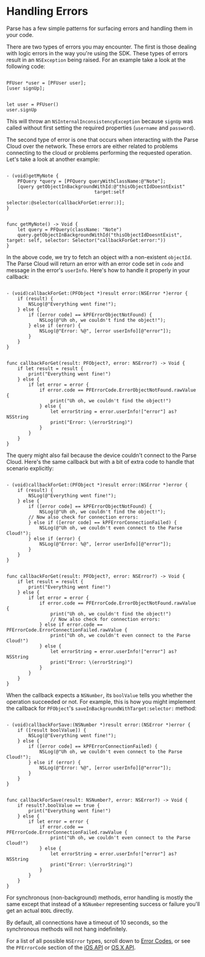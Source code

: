# Handling Errors

Parse has a few simple patterns for surfacing errors and handling them in your code.

There are two types of errors you may encounter. The first is those dealing with logic errors in the way you're using the SDK. These types of errors result in an `NSException` being raised. For an example take a look at the following code:

<pre><code class="objectivec">
PFUser *user = [PFUser user];
[user signUp];
</code></pre>
<pre><code class="swift">
let user = PFUser()
user.signUp
</code></pre>

This will throw an `NSInternalInconsistencyException` because `signUp` was called without first setting the required properties (`username` and `password`).

The second type of error is one that occurs when interacting with the Parse Cloud over the network. These errors are either related to problems connecting to the cloud or problems performing the requested operation. Let's take a look at another example:

<pre><code class="objectivec">
- (void)getMyNote {
    PFQuery *query = [PFQuery queryWithClassName:@"Note"];
    [query getObjectInBackgroundWithId:@"thisObjectIdDoesntExist"
                                target:self
                              selector:@selector(callbackForGet:error:)];
}
</code></pre>
<pre><code class="swift">
func getMyNote() -> Void {
    let query = PFQuery(className: "Note")
    query.getObjectInBackgroundWithId("thisObjectIdDoesntExist", target: self, selector: Selector("callbackForGet:error:"))
}
</code></pre>

In the above code, we try to fetch an object with a non-existent `objectId`. The Parse Cloud will return an error with an error code set in `code` and message in the error's `userInfo`. Here's how to handle it properly in your callback:

<pre><code class="objectivec">
- (void)callbackForGet:(PFObject *)result error:(NSError *)error {
    if (result) {
        NSLog(@"Everything went fine!");
    } else {
        if ([error code] == kPFErrorObjectNotFound) {
            NSLog(@"Uh oh, we couldn't find the object!");
        } else if (error) {
            NSLog(@"Error: %@", [error userInfo][@"error"]);
        }
    }
}
</code></pre>
<pre><code class="swift">
func callbackForGet(result: PFObject?, error: NSError?) -> Void {
    if let result = result {
        print("Everything went fine!")
    } else {
        if let error = error {
            if error.code == PFErrorCode.ErrorObjectNotFound.rawValue {
                print("Uh oh, we couldn't find the object!")
            } else {
                let errorString = error.userInfo!["error"] as? NSString
                print("Error: \(errorString)")
            }
        }
    }
}
</code></pre>

The query might also fail because the device couldn't connect to the Parse Cloud. Here's the same callback but with a bit of extra code to handle that scenario explicitly:

<pre><code class="objectivec">
- (void)callbackForGet:(PFObject *)result error:(NSError *)error {
    if (result) {
        NSLog(@"Everything went fine!");
    } else {
        if ([error code] == kPFErrorObjectNotFound) {
            NSLog(@"Uh oh, we couldn't find the object!");
        // Now also check for connection errors:
        } else if ([error code] == kPFErrorConnectionFailed) {
            NSLog(@"Uh oh, we couldn't even connect to the Parse Cloud!");
        } else if (error) {
            NSLog(@"Error: %@", [error userInfo][@"error"]);
        }
    }
}
</code></pre>
<pre><code class="swift">
func callbackForGet(result: PFObject?, error: NSError?) -> Void {
    if let result = result {
        print("Everything went fine!")
    } else {
        if let error = error {
            if error.code == PFErrorCode.ErrorObjectNotFound.rawValue {
                print("Uh oh, we couldn't find the object!")
                // Now also check for connection errors:
            } else if error.code == PFErrorCode.ErrorConnectionFailed.rawValue {
                print("Uh oh, we couldn't even connect to the Parse Cloud!")
            } else {
                let errorString = error.userInfo!["error"] as? NSString
                print("Error: \(errorString)")
            }
        }
    }
}
</code></pre>

When the callback expects a `NSNumber`, its `boolValue` tells you whether the operation succeeded or not. For example, this is how you might implement the callback for `PFObject`'s `saveInBackgroundWithTarget:selector:` method:

<pre><code class="objectivec">
- (void)callbackForSave:(NSNumber *)result error:(NSError *)error {
    if ([result boolValue]) {
        NSLog(@"Everything went fine!");
    } else {
        if ([error code] == kPFErrorConnectionFailed) {
            NSLog(@"Uh oh, we couldn't even connect to the Parse Cloud!");
        } else if (error) {
            NSLog(@"Error: %@", [error userInfo][@"error"]);
        }
    }
}
</code></pre>
<pre><code class="swift">
func callbackForSave(result: NSNumber?, error: NSError?) -> Void {
    if result?.boolValue == true {
        print("Everything went fine!")
    } else {
        if let error = error {
            if error.code == PFErrorCode.ErrorConnectionFailed.rawValue {
                print("Uh oh, we couldn't even connect to the Parse Cloud!")
            } else {
                let errorString = error.userInfo!["error"] as? NSString
                print("Error: \(errorString)")
            }
        }
    }
}
</code></pre>

For synchronous (non-background) methods, error handling is mostly the same except that instead of a `NSNumber` representing success or failure you'll get an actual `BOOL` directly.

By default, all connections have a timeout of 10 seconds, so the synchronous methods will not hang indefinitely.

For a list of all possible `NSError` types, scroll down to [Error Codes](#errors), or see the `PFErrorCode` section of the [iOS API](https://parse.com/docs/ios/api/Constants/PFErrorCode.html) or [OS X API](https://parse.com/docs/osx/api/Constants/PFErrorCode.html).
